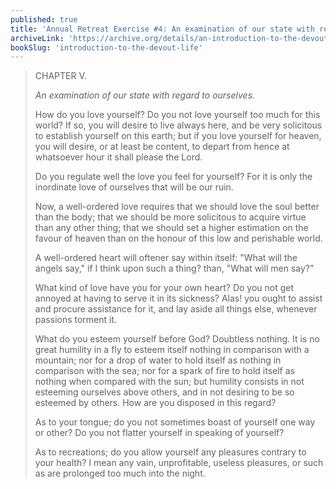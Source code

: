 ```yaml
---
published: true
title: 'Annual Retreat Exercise #4: An examination of our state with regard to ourselves'
archiveLink: 'https://archive.org/details/an-introduction-to-the-devout-life/page/270?view=theater'
bookSlug: 'introduction-to-the-devout-life'
---
```


> CHAPTER V.
>
> *An examination of our state with regard to ourselves.*
>
> How do you love yourself? Do you not love yourself too much for this world? If so, you will desire to live always here, and be very solicitous to establish yourself on this earth; but if you love yourself for heaven, you will desire, or at least be content, to depart from hence at whatsoever hour it shall please the Lord.
>
> Do you regulate well the love you feel for yourself? For it is only the inordinate love of ourselves that will be our ruin.
>
> Now, a well-ordered love requires that we should love the soul better than the body; that we should be more solicitous to acquire virtue than any other thing; that we should set a higher estimation on the favour of heaven than on the honour of this low and perishable world.
>
> A well-ordered heart will oftener say within itself: "What will the angels say," if I think upon such a thing? than, "What will men say?"
>
> What kind of love have you for your own heart? Do you not get annoyed at having to serve it in its sickness? Alas! you ought to assist and procure assistance for it, and lay aside all things else, whenever passions torment it.
>
> What do you esteem yourself before God? Doubtless nothing. It is no great humility in a fly to esteem itself nothing in comparison with a mountain; nor for a drop of water to hold itself as nothing in comparison with the sea; nor for a spark of fire to hold itself as nothing when compared with the sun; but humility consists in not esteeming ourselves above others, and in not desiring to be so esteemed by others. How are you disposed in this regard?
>
> As to your tongue; do you not sometimes boast of yourself one way or other? Do you not flatter yourself in speaking of yourself?
>
> As to recreations; do you allow yourself any pleasures contrary to your health? I mean any vain, unprofitable, useless pleasures, or such as are prolonged too much into the night.